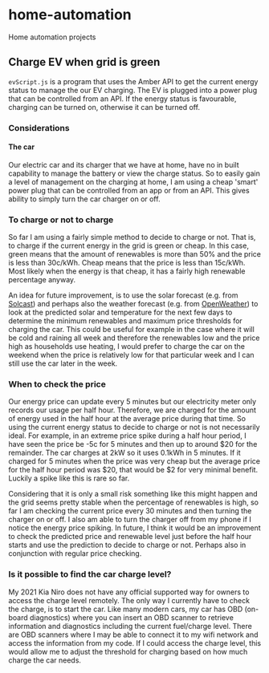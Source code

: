 # home-automation
Home automation projects

## Charge EV when grid is green
`evScript.js` is a program that uses the Amber API to get the current energy status to manage the our EV charging. The EV is plugged into a power plug that can be controlled from an API. If the energy status is favourable, charging can be turned on, otherwise it can be turned off.

### Considerations

#### The car
Our electric car and its charger that we have at home, have no in built capability to manage the battery or view the charge status. So to easily gain a level of management on the charging at home, I am using a cheap 'smart' power plug that can be controlled from an app or from an API. This gives ability to simply turn the car charger on or off.

### To charge or not to charge
So far I am using a fairly simple method to decide to charge or not. That is, to charge if the current energy in the grid is green or cheap. In this case, green means that the amount of renewables is more than 50% and the price is less than 30c/kWh. Cheap means that the price is less than 15c/kWh. Most likely when the energy is that cheap, it has a fairly high renewable percentage anyway.

An idea for future improvement, is to use the solar forecast (e.g. from [Solcast](https://solcast.com)) and perhaps also the weather forecast (e.g. from [OpenWeather](https://openweathermap.org)) to look at the predicted solar and temperature for the next few days to determine the minimum renewables and maximum price thresholds for charging the car. This could be useful for example in the case where it will be cold and raining all week and therefore the renewables low and the price high as households use heating, I would prefer to charge the car on the weekend when the price is relatively low for that particular week and I can still use the car later in the week.

### When to check the price
Our energy price can update every 5 minutes but our electricity meter only records our usage per half hour. Therefore, we are charged for the amount of energy used in the half hour at the average price during that time. So using the current energy status to decide to charge or not is not necessarily ideal. For example, in an extreme price spike during a half hour period, I have seen the price be -5c for 5 minutes and then up to around $20 for the remainder. The car charges at 2kW so it uses 0.1kWh in 5 minutes. If it charged for 5 minutes when the price was very cheap but the average price for the half hour period was $20, that would be $2 for very minimal benefit. Luckily a spike like this is rare so far.

Considering that it is only a small risk something like this might happen and the grid seems pretty stable when the percentage of renewables is high, so far I am checking the current price every 30 minutes and then turning the charger on or off. I also am able to turn the charger off from my phone if I notice the energy price spiking. In future, I think it would be an improvement to check the predicted price and renewable level just before the half hour starts and use the prediction to decide to charge or not. Perhaps also in conjunction with regular price checking.

### Is it possible to find the car charge level?
My 2021 Kia Niro does not have any official supported way for owners to access the charge level remotely. The only way I currently have to check the charge, is to start the car. Like many modern cars, my car has OBD (on-board diagnostics) where you can insert an OBD scanner to retrieve information and diagnostics including the current fuel/charge level. There are OBD scanners where I may be able to connect it to my wifi network and access the information from my code.
If I could access the charge level, this would allow me to adjust the threshold for charging based on how much charge the car needs.
